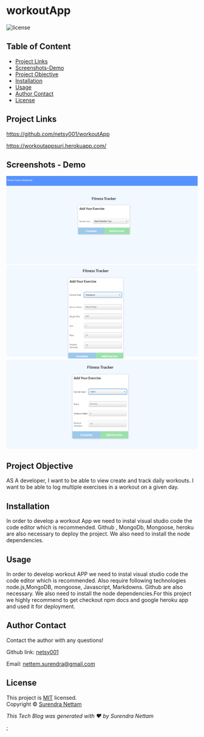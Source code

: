 # workoutApp




![license](https://img.shields.io/badge/License-MIT-brightgreen.svg)

## Table of Content
* [Project Links](#Project-Links)
* [Screenshots-Demo](#Screenshots)
* [Project Objective ](#Project-Objective)
* [Installation](#Installation)
* [Usage](#Usage)
* [Author Contact ](#Author-Contact)
* [License](#License)

## Project Links
https://github.com/netsy001/workoutApp

https://workoutappsuri.herokuapp.com/


## Screenshots - Demo
<kbd>![screenshot-demo1](./assets/img1.png)</kbd> <kbd>![screenshot-demo1](./assets/img.png)</kbd> <kbd>![screenshot-demo1](./assets/img2.png)</kbd>

## Project Objective
AS A developer, I want to be able to view create and track daily workouts. I want to be able to log multiple exercises in a workout on a given day.


## Installation
In order to develop a workout App we need to instal visual studio code the code editor which is recommended. Github , MongoDb, Mongoose, heroku  are also necessary to deploy the project. We also need to install the node dependencies.

## Usage
In order to develop  workout APP we need to instal visual studio code the code editor which is recommended. Also require following technologies node.js,MongoDB, mongoose, Javascript, Markdowns. Github are  also necessary. We also need to install the node dependencies.For this project we highly recommend to get checkout npm docs and google heroku app and used it for deployment.


## Author Contact
Contact the author with any questions! 

Github link: [netsy001](https://github.com/netsy001)
    
Email: nettem.surendra@gmail.com

## License
This project is [MIT](https://choosealicense.com/licenses/MIT/) licensed.<br />
Copyright © [Surendra Nettam](https://github.com/netsy001)

                
<p><i>This Tech Blog was generated with ❤️ by Surendra Nettam</i ></p >; 